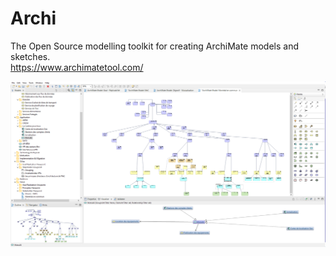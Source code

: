 # Archi
The Open Source modelling toolkit for creating ArchiMate models and sketches.  
https://www.archimatetool.com/

![Archi](MeC-ArchiMate.png)

